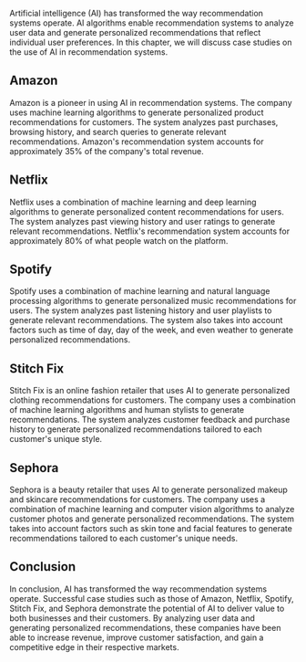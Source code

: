 
Artificial intelligence (AI) has transformed the way recommendation systems operate. AI algorithms enable recommendation systems to analyze user data and generate personalized recommendations that reflect individual user preferences. In this chapter, we will discuss case studies on the use of AI in recommendation systems.

Amazon
------

Amazon is a pioneer in using AI in recommendation systems. The company uses machine learning algorithms to generate personalized product recommendations for customers. The system analyzes past purchases, browsing history, and search queries to generate relevant recommendations. Amazon's recommendation system accounts for approximately 35% of the company's total revenue.

Netflix
-------

Netflix uses a combination of machine learning and deep learning algorithms to generate personalized content recommendations for users. The system analyzes past viewing history and user ratings to generate relevant recommendations. Netflix's recommendation system accounts for approximately 80% of what people watch on the platform.

Spotify
-------

Spotify uses a combination of machine learning and natural language processing algorithms to generate personalized music recommendations for users. The system analyzes past listening history and user playlists to generate relevant recommendations. The system also takes into account factors such as time of day, day of the week, and even weather to generate personalized recommendations.

Stitch Fix
----------

Stitch Fix is an online fashion retailer that uses AI to generate personalized clothing recommendations for customers. The company uses a combination of machine learning algorithms and human stylists to generate recommendations. The system analyzes customer feedback and purchase history to generate personalized recommendations tailored to each customer's unique style.

Sephora
-------

Sephora is a beauty retailer that uses AI to generate personalized makeup and skincare recommendations for customers. The company uses a combination of machine learning and computer vision algorithms to analyze customer photos and generate personalized recommendations. The system takes into account factors such as skin tone and facial features to generate recommendations tailored to each customer's unique needs.

Conclusion
----------

In conclusion, AI has transformed the way recommendation systems operate. Successful case studies such as those of Amazon, Netflix, Spotify, Stitch Fix, and Sephora demonstrate the potential of AI to deliver value to both businesses and their customers. By analyzing user data and generating personalized recommendations, these companies have been able to increase revenue, improve customer satisfaction, and gain a competitive edge in their respective markets.
